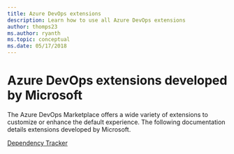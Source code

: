 ```yaml
---
title: Azure DevOps extensions
description: Learn how to use all Azure DevOps extensions
author: thomps23
ms.author: ryanth
ms.topic: conceptual
ms.date: 05/17/2018
---
```


# Azure DevOps extensions developed by Microsoft

The Azure DevOps Marketplace offers a wide variety of extensions to customize or enhance the default experience. The following documentation details extensions developed by Microsoft.

[Dependency Tracker](/dependency-tracker/overview.md)
